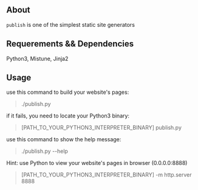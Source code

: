 ## About
`publish` is one of the simplest static site generators 
## Requerements && Dependencies
Python3, Mistune, Jinja2
## Usage
use this command to build your website's pages:
>./publish.py

if it fails, you need to locate your Python3 binary:
>[PATH_TO_YOUR_PYTHON3_INTERPRETER_BINARY] publish.py
 
use this command to show the help message:
>./publish.py --help

Hint: use Python to view your website's pages in browser (0.0.0.0:8888)
>[PATH_TO_YOUR_PYTHON3_INTERPRETER_BINARY] -m http.server 8888
